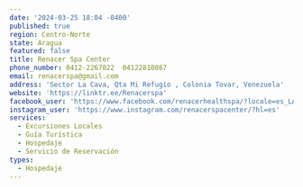 ```yaml
---
date: '2024-03-25 18:04 -0400'
published: true
region: Centro-Norte
state: Aragua
featured: false
title: Renacer Spa Center
phone_number: 0412-2267022  04122810067
email: renacerspa@gmail.com
address: 'Sector La Cava, Qta Mi Refugio , Colonia Tovar, Venezuela'
website: 'https://linktr.ee/Renacerspa'
facebook_user: 'https://www.facebook.com/renacerhealthspa/?locale=es_LA'
instagram_user: 'https://www.instagram.com/renacerspacenter/?hl=es'
services:
  - Excursiones Locales
  - Guía Turística
  - Hospedaje
  - Servicio de Reservación
types:
  - Hospedaje
---
```


